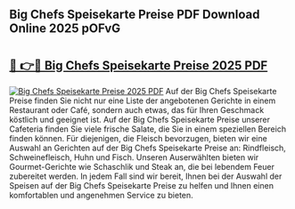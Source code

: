 ## Big Chefs Speisekarte Preise PDF Download Online 2025 pOFvG

# <h2><a href="http://gcan28o.nevu.top/?p=Big+Chefs+Speisekarte+Preise">🔗 👉🔴 Big Chefs Speisekarte Preise 2025 PDF</a></h2>

[![Big Chefs Speisekarte Preise 2025 PDF](https://i.imgur.com/dBaPXMq.png)](http://gcan28o.nevu.top/?p=Big+Chefs+Speisekarte+Preise)
Auf der Big Chefs Speisekarte Preise finden Sie nicht nur eine Liste der angebotenen Gerichte in einem Restaurant oder Café, sondern auch etwas, das für Ihren Geschmack köstlich und geeignet ist. Auf der Big Chefs Speisekarte Preise unserer Cafeteria finden Sie viele frische Salate, die Sie in einem speziellen Bereich finden können. Für diejenigen, die Fleisch bevorzugen, bieten wir eine Auswahl an Gerichten auf der Big Chefs Speisekarte Preise an: Rindfleisch, Schweinefleisch, Huhn und Fisch. Unseren Auserwählten bieten wir Gourmet-Gerichte wie Schaschlik und Steak an, die bei lebendem Feuer zubereitet werden. In jedem Fall sind wir bereit, Ihnen bei der Auswahl der Speisen auf der Big Chefs Speisekarte Preise zu helfen und Ihnen einen komfortablen und angenehmen Service zu bieten.
